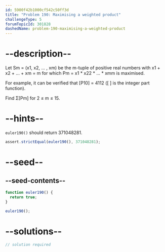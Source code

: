 ```yaml
---
id: 5900f42b1000cf542c50ff3d
title: "Problem 190: Maximising a weighted product"
challengeType: 5
forumTopicId: 301828
dashedName: problem-190-maximising-a-weighted-product
---
```


# --description--

Let Sm = (x1, x2, ... , xm) be the m-tuple of positive real numbers with x1 + x2 + ... + xm = m for which Pm = x1 \* x22 \* ... \* xmm is maximised.

For example, it can be verified that \[P10] = 4112 (\[ ] is the integer part function).

Find Σ\[Pm] for 2 ≤ m ≤ 15.

# --hints--

`euler190()` should return 371048281.

```js
assert.strictEqual(euler190(), 371048281);
```

# --seed--

## --seed-contents--

```js
function euler190() {
  return true;
}

euler190();
```

# --solutions--

```js
// solution required
```
